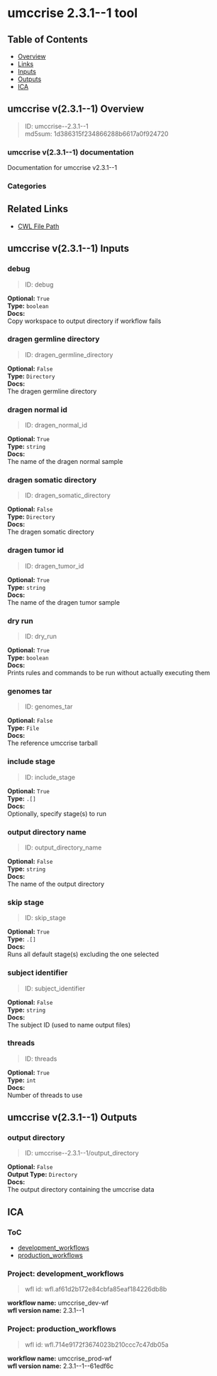 
umccrise 2.3.1--1 tool
======================

## Table of Contents
  
- [Overview](#umccrise-v231--1-overview)  
- [Links](#related-links)  
- [Inputs](#umccrise-v231--1-inputs)  
- [Outputs](#umccrise-v231--1-outputs)  
- [ICA](#ica)  


## umccrise v(2.3.1--1) Overview



  
> ID: umccrise--2.3.1--1  
> md5sum: 1d386315f234866288b6617a0f924720

### umccrise v(2.3.1--1) documentation
  
Documentation for umccrise v2.3.1--1

### Categories
  


## Related Links
  
- [CWL File Path](../../../../../../tools/umccrise/2.3.1--1/umccrise__2.3.1--1.cwl)  

  


## umccrise v(2.3.1--1) Inputs

### debug



  
> ID: debug
  
**Optional:** `True`  
**Type:** `boolean`  
**Docs:**  
Copy workspace to output directory if workflow fails


### dragen germline directory



  
> ID: dragen_germline_directory
  
**Optional:** `False`  
**Type:** `Directory`  
**Docs:**  
The dragen germline directory


### dragen normal id



  
> ID: dragen_normal_id
  
**Optional:** `True`  
**Type:** `string`  
**Docs:**  
The name of the dragen normal sample


### dragen somatic directory



  
> ID: dragen_somatic_directory
  
**Optional:** `False`  
**Type:** `Directory`  
**Docs:**  
The dragen somatic directory


### dragen tumor id



  
> ID: dragen_tumor_id
  
**Optional:** `True`  
**Type:** `string`  
**Docs:**  
The name of the dragen tumor sample


### dry run



  
> ID: dry_run
  
**Optional:** `True`  
**Type:** `boolean`  
**Docs:**  
Prints rules and commands to be run without actually executing them


### genomes tar



  
> ID: genomes_tar
  
**Optional:** `False`  
**Type:** `File`  
**Docs:**  
The reference umccrise tarball


### include stage



  
> ID: include_stage
  
**Optional:** `True`  
**Type:** `.[]`  
**Docs:**  
Optionally, specify stage(s) to run


### output directory name



  
> ID: output_directory_name
  
**Optional:** `False`  
**Type:** `string`  
**Docs:**  
The name of the output directory


### skip stage



  
> ID: skip_stage
  
**Optional:** `True`  
**Type:** `.[]`  
**Docs:**  
Runs all default stage(s) excluding the one selected


### subject identifier



  
> ID: subject_identifier
  
**Optional:** `False`  
**Type:** `string`  
**Docs:**  
The subject ID (used to name output files)


### threads



  
> ID: threads
  
**Optional:** `True`  
**Type:** `int`  
**Docs:**  
Number of threads to use

  


## umccrise v(2.3.1--1) Outputs

### output directory



  
> ID: umccrise--2.3.1--1/output_directory  

  
**Optional:** `False`  
**Output Type:** `Directory`  
**Docs:**  
The output directory containing the umccrise data
  

  


## ICA

### ToC
  
- [development_workflows](#project-development_workflows)  
- [production_workflows](#project-production_workflows)  


### Project: development_workflows


> wfl id: wfl.af61d2b172e84cbfa85eaf184226db8b  

  
**workflow name:** umccrise_dev-wf  
**wfl version name:** 2.3.1--1  


### Project: production_workflows


> wfl id: wfl.714e9172f3674023b210ccc7c47db05a  

  
**workflow name:** umccrise_prod-wf  
**wfl version name:** 2.3.1--1--61edf6c  

  


